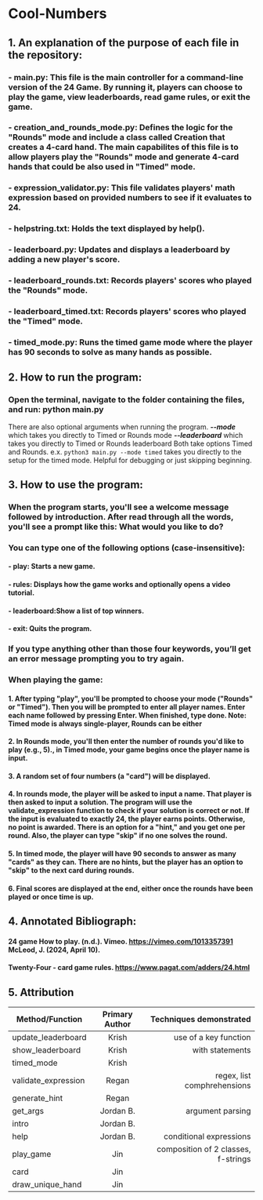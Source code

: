 # Cool-Numbers

## 1. An explanation of the purpose of each file in the repository:
### - main.py: This file is the main controller for a command-line version of the 24 Game.  By running it, players can choose to play the game, view leaderboards, read game rules, or exit the game.
### - creation_and_rounds_mode.py: Defines the logic for the "Rounds" mode and include a class called Creation that creates a 4-card hand. The main capabilites of this file is to allow players play the "Rounds" mode and generate 4-card hands that could be also used in "Timed" mode.
### - expression_validator.py: This file validates players' math expression based on provided numbers to see if it evaluates to 24. 
### - helpstring.txt: Holds the text displayed by help().
### - leaderboard.py: Updates and displays a leaderboard by adding a new player's score.
### - leaderboard_rounds.txt: Records players' scores who played the "Rounds" mode.
### - leaderboard_timed.txt: Records players' scores who played the "Timed" mode.
### - timed_mode.py:  Runs the timed game mode where the player has 90 seconds to solve as many hands as possible.
## 2. How to run the program: 
### Open the terminal, navigate to the folder containing the files, and run: python main.py
There are also optional arguments when running the program. 
***--mode*** which takes you directly to Timed or Rounds mode
***--leaderboard*** which takes you directly to Timed or Rounds leaderboard
Both take options Timed and Rounds.
e.x. ```python3 main.py --mode timed``` takes you directly to the setup for the timed mode. Helpful for debugging or just skipping beginning.
## 3. How to use the program: 
### When the program starts, you'll see a welcome message followed by introduction. After read through all the words, you'll see a prompt like this: What would you like to do?

### You can type one of the following options (case-insensitive):
#### - play: Starts a new game.

#### - rules: Displays how the game works and optionally opens a video tutorial.

#### - leaderboard:Show a list of top winners.

#### - exit: Quits the program.

### If you type anything other than those four keywords, you’ll get an error message prompting you to try again.

### When playing the game: 
#### 1. After typing "play", you'll be prompted to choose your mode ("Rounds" or "Timed"). Then you will be prompted to enter all player names. Enter each name followed by pressing Enter. When finished, type done. Note: Timed mode is always single-player, Rounds can be either
#### 2. In Rounds mode, you'll then enter the number of rounds you'd like to play (e.g., 5)., in Timed mode, your game begins once the player name is input.
#### 3. A random set of four numbers (a "card") will be displayed. 
#### 4. In rounds mode, the player will be asked to input a name. That player is then asked to input a solution. The program will use the validate_expression function to check if your solution is correct or not. If the input is evaluated to exactly 24, the player earns points. Otherwise, no point is awarded. There is an option for a "hint," and you get one per round. Also, the player can type "skip" if no one solves the round. 
#### 5. In timed mode, the player will have 90 seconds to answer as many "cards" as they can. There are no hints, but the player has an option to "skip" to the next card during rounds.
#### 6. Final scores are displayed at the end, either once the rounds have been played or once time is up.

## 4. Annotated Bibliograph:
#### 24 game How to play. (n.d.). Vimeo. https://vimeo.com/1013357391 McLeod, J. (2024, April 10). 
#### Twenty-Four - card game rules. https://www.pagat.com/adders/24.html

## 5. Attribution

| Method/Function    | Primary Author |     Techniques demonstrated       |
| -------------------|:--------------:| ---------------------------------:|
| update_leaderboard |     Krish      |     use of a key function         |
| show_leaderboard   |     Krish      |      with statements              |
| timed_mode         |     Krish      |                                   |
| validate_expression|     Regan      |     regex, list comphrehensions   |
|  generate_hint     |     Regan      |                                   |
|     get_args       |    Jordan B.   |        argument parsing           |
|       intro        |    Jordan B.   |                                   |
|       help         |    Jordan B.   |      conditional expressions      |
|     play_game      |       Jin      |composition of 2 classes, f-strings|
|       card         |       Jin      |                                   |
|  draw_unique_hand  |       Jin      |                                   |
                                                                 
